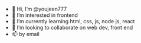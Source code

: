 - 👋 Hi, I’m @youjeen777
- 👀 I’m interested in frontend 
- 🌱 I’m currently learning html, css, js, node js, react
- 💞️ I’m looking to collaborate on web dev, front end
- 📫 by email

<!---
youjeen777/youjeen777 is a ✨ special ✨ repository because its `README.md` (this file) appears on your GitHub profile.
You can click the Preview link to take a look at your changes.
--->
